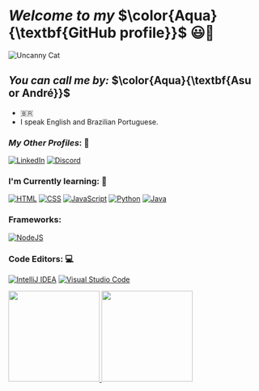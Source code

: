 # ***Welcome to my*** $\color{Aqua}{\textbf{GitHub profile}}$ 😃👋
  
![Uncanny Cat](https://media.tenor.com/Oee1T9EpfHwAAAAi/uncanny-cat-golf-peak.gif)

## ***You can call me by:*** $\color{Aqua}{\textbf{Asu or André}}$ 
- 🇧🇷
- I speak English and Brazilian Portuguese.

### ***My Other Profiles***: 📧
[![LinkedIn](https://custom-icon-badges.demolab.com/badge/LinkedIn-0A66C2?logo=linkedin-white&logoColor=fff)](https://www.linkedin.com/in/andré-emygdio-ferreira-46bb32219)
[![Discord](https://img.shields.io/badge/Discord-%235865F2.svg?&logo=discord&logoColor=white)](https://discordapp.com/users/412318343819952129)

### **I'm Currently learning**: 📘
[![HTML](https://img.shields.io/badge/HTML-%23E34F26.svg?logo=html5&logoColor=white)](#)
[![CSS](https://img.shields.io/badge/CSS-639?logo=css&logoColor=fff)](#)
[![JavaScript](https://img.shields.io/badge/JavaScript-F7DF1E?logo=javascript&logoColor=000)](#)
[![Python](https://img.shields.io/badge/Python-3776AB?logo=python&logoColor=fff)](#)
[![Java](https://img.shields.io/badge/Java-%23ED8B00.svg?logo=openjdk&logoColor=white)](#)

### **Frameworks**:

[![NodeJS](https://img.shields.io/badge/Node.js-6DA55F?logo=node.js&logoColor=white)](#)

### **Code Editors**: 💻

[![IntelliJ IDEA](https://img.shields.io/badge/IntelliJIDEA-000000.svg?logo=intellij-idea&logoColor=white)](#)
[![Visual Studio Code](https://custom-icon-badges.demolab.com/badge/Visual%20Studio%20Code-0078d7.svg?logo=vsc&logoColor=white)](#)

<div>
<a href="https://github.com/Asuyz">
<img loading="lazy" height="180em" src="https://github-readme-stats.vercel.app/api/top-langs/?username=Asuyz&layout=compact&langs_count=7&theme=dracula"/>
<img loading="lazy" height="180em" src="https://github-readme-stats.vercel.app/api?username=Asuyz&show_icons=true&theme=dracula&include_all_commits=true&count_private=true"/>
</div>






<!--
**Asuyz/Asuyz** is a ✨ _special_ ✨ repository because its `README.md` (this file) appears on your GitHub profile.

Here are some ideas to get you started:

- 🔭 I’m currently working on ...
- 🌱 I’m currently learning ...
- 👯 I’m looking to collaborate on ...
- 🤔 I’m looking for help with ...
- 💬 Ask me about ...
- 📫 How to reach me: ...
- 😄 Pronouns: ...
- ⚡ Fun fact: ...
-->
